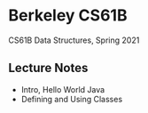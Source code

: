 # Berkeley CS61B

CS61B Data Structures, Spring 2021

## Lecture Notes

* Intro, Hello World Java
* Defining and Using Classes



